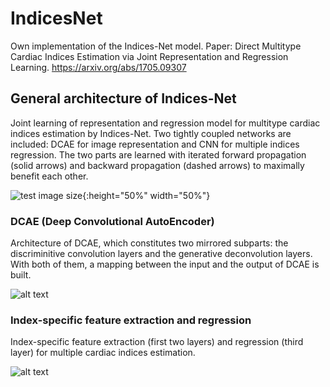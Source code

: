 # IndicesNet
Own implementation of the Indices-Net model. 
Paper: Direct Multitype Cardiac Indices Estimation via Joint Representation and Regression Learning.
https://arxiv.org/abs/1705.09307

## General architecture of Indices-Net ##
Joint learning of representation and regression model for multitype cardiac indices estimation by Indices-Net. Two tightly coupled networks are included: DCAE for image representation and CNN for multiple indices regression. The two parts are learned with iterated forward propagation (solid arrows) and backward propagation (dashed arrows) to maximally benefit each other.

![test image size](https://github.com/alejandrodebus/IndicesNet/blob/master/imgs_architecture/indices_net.png){:height="50%" width="50%"}

### DCAE (Deep Convolutional AutoEncoder) ###
Architecture of DCAE, which constitutes two mirrored subparts: the discriminitive convolution layers and the generative deconvolution layers. With both of them, a mapping between the input and the output of DCAE is built.

![alt text](https://github.com/alejandrodebus/IndicesNet/blob/master/imgs_architecture/dcae.png)

### Index-specific feature extraction and regression ###
Index-specific feature extraction (first two layers) and regression (third layer) for multiple cardiac indices estimation.

![alt text](https://github.com/alejandrodebus/IndicesNet/blob/master/imgs_architecture/conv_reg.png)
